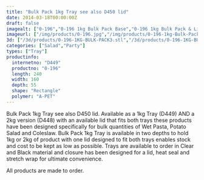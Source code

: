 ```yaml
---
title: "Bulk Pack 1kg Tray see also D450 lid"
date: 2014-03-18T00:00:00Z
draft: false
imagealt: ["0-196","0-196 1kg Bulk Pack Base","0-196 1kg Bulk Pack & Lid"]
imageurl: ["/img/products/0-196.jpg","/img/products/0-196-1kg-Bulk-Pack-Base.jpg","/img/products/0-196-1kg-Bulk-Pack-Lid.jpg"]
3d: ["/3d/products/0-196-1KG-BULK-PACK3.stl","/3d/products/0-196-1KG-BULK-PACK2.stl","/3d/products/0-196-1KG-BULK-PACK1.stl","/3d/products/0-196-1KG-BULK-PACK.stl","/3d/products/0-195-2KG-BULK-PACK.stl"]
categories: ["Salad","Party"]
types: ["Tray"]
productinfo:
  internetno: "D449"
  productno: "0-196"
  length: 240
  width: 160
  depth: 55
  shape: "Rectangle"
  polymer: "A-PET"
---
```

Bulk Pack 1kg Tray see also D450 lid. Available as a 1kg Tray (D449) AND a 2kg version (D448) with an available lid that fits both trays these products have been designed specifically for bulk quantities of Wet Pasta, Potato Salad and Coleslaw. Bulk Pack 1kg Tray is available in two depths to hold 1kg or 2kg of product with one lid designed to fit both trays enables stock and cost to be kept as low as possible. Trays are available to order in Clear and Black material and closure has been designed for a lid, heat seal and stretch wrap for ultimate convenience.

All products are made to order.